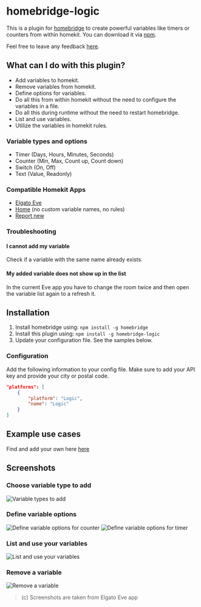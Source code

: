 # homebridge-logic

This is a plugin for [homebridge](https://github.com/nfarina/homebridge) to create powerful variables like timers or counters from within homekit. You can download it via [npm](https://www.npmjs.com/package/homebridge-logic).

Feel free to leave any feedback [here](https://github.com/naofireblade/homebridge-logic/issues).

## What can I do with this plugin?

- Add variables to homekit.
- Remove variables from homekit.
- Define options for variables.
- Do all this from within homekit without the need to configure the variables in a file.
- Do all this during runtime without the need to restart homebridge.
- List and use variables.
- Utilize the variables in homekit rules.

### Variable types and options

- Timer (Days, Hours, Minutes, Seconds)
- Counter (Min, Max, Count up, Count down)
- Switch (On, Off)
- Text (Value, Readonly)

### Compatible Homekit Apps

- [Elgato Eve](https://itunes.apple.com/de/app/elgato-eve/id917695792)
- [Home](https://itunes.apple.com/de/app/home-hausautomatisierung/id995994352) (no custom variable names, no rules)
- [Report new](https://github.com/naofireblade/homebridge-logic/issues)

### Troubleshooting

#### I cannot add my variable
Check if a variable with the same name already exists.

#### My added variable does not show up in the list
In the current Eve app you have to change the room twice and then open the variable list again to a refresh it.

## Installation

1. Install homebridge using: `npm install -g homebridge`
2. Install this plugin using: `npm install -g homebridge-logic`
3. Update your configuration file. See the samples below.

### Configuration

Add the following information to your config file. Make sure to add your API key and provide your city or postal code.

```json
"platforms": [
	{
		"platform": "Logic",
		"name": "Logic"
	}
]
```

## Example use cases

Find and add your own here [here](https://github.com/naofireblade/homebridge-logic/wiki)

## Screenshots
### Choose variable type to add
![Variable types to add](https://i.imgur.com/WMUG97gl.png)

### Define variable options
![Define variable options for counter](https://i.imgur.com/t70hl4Zl.png) ![Define variable options for timer](https://i.imgur.com/sfIx3URl.png)

### List and use your variables
![List and use your variables](https://i.imgur.com/03B2tQHl.png)

### Remove a variable
![Remove a variable](https://i.imgur.com/bJhrD42l.png)

>(c) Screenshots are taken from Elgato Eve app